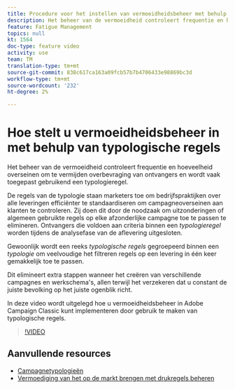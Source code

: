 ```yaml
---
title: Procedure voor het instellen van vermoeidheidsbeheer met behulp van typologische regels in Adobe Campaign Classic
description: Het beheer van de vermoeidheid controleert frequentie en hoeveelheid overseinen om te vermijden overbevraging van ontvangers en wordt vaak toegepast gebruikend een typologieregel. In deze video wordt uitgelegd hoe u vermoeidheidsbeheer in Adobe Campaign Classic kunt implementeren door gebruik te maken van typologische regels.
feature: Fatigue Management
topics: null
kt: 1564
doc-type: feature video
activity: use
team: TM
translation-type: tm+mt
source-git-commit: 838c617ca163a09fcb57b7b4706433e98869bc3d
workflow-type: tm+mt
source-wordcount: '232'
ht-degree: 2%

---
```



# Hoe stelt u vermoeidheidsbeheer in met behulp van typologische regels

Het beheer van de vermoeidheid controleert frequentie en hoeveelheid overseinen om te vermijden overbevraging van ontvangers en wordt vaak toegepast gebruikend een typologieregel.

De regels van de typologie staan marketers toe om bedrijfspraktijken over alle leveringen efficiënter te standaardiseren om campagneoverseinen aan klanten te controleren. Zij doen dit door de noodzaak om uitzonderingen of algemeen gebruikte regels op elke afzonderlijke campagne toe te passen te elimineren. Ontvangers die voldoen aan criteria binnen een *typologieregel* worden tijdens de analysefase van de aflevering uitgesloten.

Gewoonlijk wordt een reeks *typologische regels* gegroepeerd binnen een *typologie* om veelvoudige het filtreren regels op een levering in één keer gemakkelijk toe te passen.

Dit elimineert extra stappen wanneer het creëren van verschillende campagnes en werkschema&#39;s, allen terwijl het verzekeren dat u constant de juiste bevolking op het juiste ogenblik richt.

In deze video wordt uitgelegd hoe u vermoeidheidsbeheer in Adobe Campaign Classic kunt implementeren door gebruik te maken van typologische regels.

>[!VIDEO](https://video.tv.adobe.com/v/25090?quality=12)

## Aanvullende resources

* [Campagnetypologieën](https://docs.adobe.com/content/help/en/campaign-classic/using/orchestrating-campaigns/campaign-optimization/about-campaign-typologies.html)
* [Vermoediging van het op de markt brengen met drukregels beheren](https://docs.adobe.com/content/help/en/campaign-classic/using/orchestrating-campaigns/campaign-optimization/pressure-rules.html)

